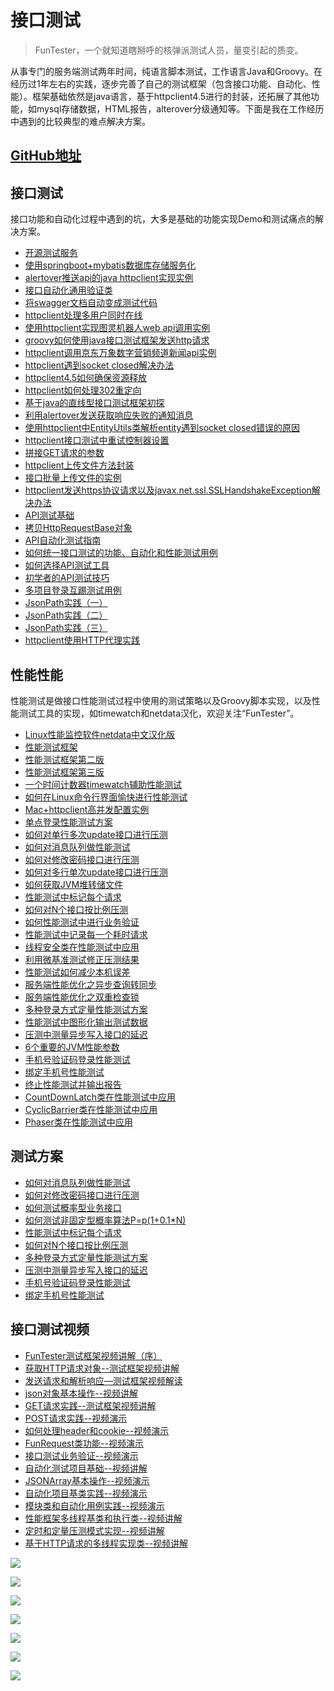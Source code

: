 # 接口测试

> FunTester，一个就知道瞎掰呼的核弹派测试人员，量变引起的质变。

从事专门的服务端测试两年时间，纯语言脚本测试，工作语言Java和Groovy。在经历过1年左右的实践，逐步完善了自己的测试框架（包含接口功能、自动化、性能）。框架基础依然是java语言，基于httpclient4.5进行的封装，还拓展了其他功能，如mysql存储数据，HTML报告，alterover分级通知等。下面是我在工作经历中遇到的比较典型的难点解决方案。

## [GitHub地址](https://github.com/JunManYuanLong/FunTester)

## 接口测试

接口功能和自动化过程中遇到的坑，大多是基础的功能实现Demo和测试痛点的解决方案。

- [开源测试服务](https://mp.weixin.qq.com/s/ZOs0cp_vt6_iiundHaKk4g)
- [使用springboot+mybatis数据库存储服务化](https://mp.weixin.qq.com/s/N_5tHW1JJLZlxCaDI2PvyQ)
- [alertover推送api的java httpclient实现实例](https://mp.weixin.qq.com/s/DJXCBEG3SbybfbT6blO1jA)
- [接口自动化通用验证类](https://mp.weixin.qq.com/s/fP1clCKkLREfg6POKV5n1A)
- [将swagger文档自动变成测试代码](https://mp.weixin.qq.com/s/SY8mVenj0zMe5b47GS9VSQ)
- [httpclient处理多用户同时在线](https://mp.weixin.qq.com/s/Nuc30Fwy6-Qyr-Pc65t1_g)
- [使用httpclient实现图灵机器人web api调用实例](https://mp.weixin.qq.com/s/dYyxvAhwSmJkNI8N9lYQfg)
- [groovy如何使用java接口测试框架发送http请求](https://mp.weixin.qq.com/s/KF5lzMT-E2IBOkp_UjuC4g)
- [httpclient调用京东万象数字营销频道新闻api实例](https://mp.weixin.qq.com/s/kSqgSbPci-q2pfsdcU5Ekw)
- [httpclient遇到socket closed解决办法](https://mp.weixin.qq.com/s/mDRC7mssKmnvcI6StQWIBQ)
- [httpclient4.5如何确保资源释放](https://mp.weixin.qq.com/s/373Lx1bv0vi-pIBgWNzC9Q)
- [httpclient如何处理302重定向](https://mp.weixin.qq.com/s/vg354AjPKhIZsnSu4GZjZg)
- [基于java的直线型接口测试框架初探](https://mp.weixin.qq.com/s/xhg4exdb1G18-nG5E7exkQ)
- [利用alertover发送获取响应失败的通知消息](https://mp.weixin.qq.com/s/w6y2UkgL3J20mAxc8fq0tA)
- [使用httpclient中EntityUtils类解析entity遇到socket closed错误的原因](https://mp.weixin.qq.com/s/RJnuOa2K6aRCElJafkFeug)
- [httpclient接口测试中重试控制器设置](https://mp.weixin.qq.com/s/hknNdq_ybQ1MoXh_dI3JVA)
- [拼接GET请求的参数](https://mp.weixin.qq.com/s/EGw_97scexH_3m2Uc8Ye5A)
- [httpclient上传文件方法封装](https://mp.weixin.qq.com/s/HIrwl5ullvEmn_UuyLKkRg)
- [接口批量上传文件的实例](https://mp.weixin.qq.com/s/wZwkWchXXC6iddX1oVEnZQ)
- [httpclient发送https协议请求以及javax.net.ssl.SSLHandshakeException解决办法](https://mp.weixin.qq.com/s/uSHhKRrL2f9USKpSykkpkQ)
- [API测试基础](https://mp.weixin.qq.com/s/bkbUEa9CF21xMYSlhPcULw)
- [拷贝HttpRequestBase对象](https://mp.weixin.qq.com/s/kxB1c0GmSF5OAM15UQJU2Q)
- [API自动化测试指南](https://mp.weixin.qq.com/s/uy_Vn_ZVUEu3YAI1gW2T_A)
- [如何统一接口测试的功能、自动化和性能测试用例](https://mp.weixin.qq.com/s/1xqtXNVw7BdUa03nVcsMTg)
- [如何选择API测试工具](https://mp.weixin.qq.com/s/m2TNJDiqAAWYV9L6UP-29w)
- [初学者的API测试技巧](https://mp.weixin.qq.com/s/_uk6dw5Q7CfS-gXGH-TZEQ)
- [多项目登录互踢测试用例](https://mp.weixin.qq.com/s/Nn_CUy_j7j6bUwHSkO0pCQ)
- [JsonPath实践（一）](https://mp.weixin.qq.com/s/Cq0_v_ptbGd4f5y8HIsq7w)
- [JsonPath实践（二）](https://mp.weixin.qq.com/s/w_iJTiuQahIw6U00CJVJZg)
- [JsonPath实践（三）](https://mp.weixin.qq.com/s/58A3k0T6dbOkBJ5nRYKDqA)
- [httpclient使用HTTP代理实践](https://mp.weixin.qq.com/s/24IJwJ1TJWHdfj0PzSjmvw)

## 性能性能

性能测试是做接口性能测试过程中使用的测试策略以及Groovy脚本实现，以及性能测试工具的实现，如timewatch和netdata汉化，欢迎关注“FunTester”。

- [Linux性能监控软件netdata中文汉化版](https://mp.weixin.qq.com/s/7VG7gHx7FUvsuNtBTJpjWA)
- [性能测试框架](https://mp.weixin.qq.com/s/3_09j7-5ex35u30HQRyWug)
- [性能测试框架第二版](https://mp.weixin.qq.com/s/JPyGQ2DRC6EVBmZkxAoVWA)
- [性能测试框架第三版](https://mp.weixin.qq.com/s/Mk3PoH7oJX7baFmbeLtl_w)
- [一个时间计数器timewatch辅助性能测试](https://mp.weixin.qq.com/s/-YZ04n2kyfO0q2QaKHX_0Q)
- [如何在Linux命令行界面愉快进行性能测试](https://mp.weixin.qq.com/s/fwGqBe1SpA2V0lPfAOd04Q)
- [Mac+httpclient高并发配置实例](https://mp.weixin.qq.com/s/r4a-vGz0pxeZBPPH3phujw)
- [单点登录性能测试方案](https://mp.weixin.qq.com/s/sv8FnvIq44dFEq63LpOD2A)
- [如何对单行多次update接口进行压测](https://mp.weixin.qq.com/s/Ly1Y4iPGgL6FNRsbOTv0sg)
- [如何对消息队列做性能测试](https://mp.weixin.qq.com/s/MNt22aW3Op9VQ5OoMzPwBw)
- [如何对修改密码接口进行压测](https://mp.weixin.qq.com/s/9CL_6-uZOlAh7oeo7NOpag)
- [如何对多行单次update接口进行压测](https://mp.weixin.qq.com/s/Fsqw7vlw6K9EKa_XJwGIgQ)
- [如何获取JVM堆转储文件](https://mp.weixin.qq.com/s/qCg7nsXVvT1q-9yquQOfWA)
- [性能测试中标记每个请求](https://mp.weixin.qq.com/s/PokvzoLdVf_y9inlVXHJHQ)
- [如何对N个接口按比例压测](https://mp.weixin.qq.com/s/GZxbH4GjDkk4BLqnUj1_kw)
- [如何性能测试中进行业务验证](https://mp.weixin.qq.com/s/OEvRy1bS2Yq_w1kGiidmng)
- [性能测试中记录每一个耗时请求](https://mp.weixin.qq.com/s/VXcp4uIMm8mRgqe8fVhuCQ)
- [线程安全类在性能测试中应用](https://mp.weixin.qq.com/s/0-Y63wXqIugVC8RiKldHvg)
- [利用微基准测试修正压测结果](https://mp.weixin.qq.com/s/dmO33qhOBrTByw_NshS-uA)
- [性能测试如何减少本机误差](https://mp.weixin.qq.com/s/S6b_wwSowVolp1Uu6sEIOA)
- [服务端性能优化之异步查询转同步](https://mp.weixin.qq.com/s/okYP2aOPfkWj2FjZcAtQNA)
- [服务端性能优化之双重检查锁](https://mp.weixin.qq.com/s/-bOyHBcqFlJY3c0PEZaWgQ)
- [多种登录方式定量性能测试方案](https://mp.weixin.qq.com/s/WuZ2h2rr0rNBgEvQVioacA)
- [性能测试中图形化输出测试数据](https://mp.weixin.qq.com/s/EMvpYIsszdwBJFPIxztTvA)
- [压测中测量异步写入接口的延迟](https://mp.weixin.qq.com/s/odvK1iYgg4eRVtOOPbq15w)
- [6个重要的JVM性能参数](https://mp.weixin.qq.com/s/b1QnapiAVn0HD5DQU9JrIw)
- [手机号验证码登录性能测试](https://mp.weixin.qq.com/s/i-j8fJAdcsJ7v8XPOnPDAw)
- [绑定手机号性能测试](https://mp.weixin.qq.com/s/K5x1t1dKtIT2NKV6k4v5mw)
- [终止性能测试并输出报告](https://mp.weixin.qq.com/s/II4-UbKDikctmS_vRT-xLg)
- [CountDownLatch类在性能测试中应用](https://mp.weixin.qq.com/s/uYBPPOjauR2h81l2uKMANQ)
- [CyclicBarrier类在性能测试中应用](https://mp.weixin.qq.com/s/kvEHX3t_2xpMke9vwOdWrg)
- [Phaser类在性能测试中应用](https://mp.weixin.qq.com/s/plxNnQq7yNQvHYEGpyY4uA)

## 测试方案

- [如何对消息队列做性能测试](https://mp.weixin.qq.com/s/MNt22aW3Op9VQ5OoMzPwBw)
- [如何对修改密码接口进行压测](https://mp.weixin.qq.com/s/9CL_6-uZOlAh7oeo7NOpag)
- [如何测试概率型业务接口](https://mp.weixin.qq.com/s/kUVffhjae3eYivrGqo6ZMg)
- [如何测试非固定型概率算法P=p(1+0.1*N)](https://mp.weixin.qq.com/s/sgg8v-Bi-_sUDJXwuTCMGg)
- [性能测试中标记每个请求](https://mp.weixin.qq.com/s/PokvzoLdVf_y9inlVXHJHQ)
- [如何对N个接口按比例压测](https://mp.weixin.qq.com/s/GZxbH4GjDkk4BLqnUj1_kw)
- [多种登录方式定量性能测试方案](https://mp.weixin.qq.com/s/WuZ2h2rr0rNBgEvQVioacA)
- [压测中测量异步写入接口的延迟](https://mp.weixin.qq.com/s/odvK1iYgg4eRVtOOPbq15w)
- [手机号验证码登录性能测试](https://mp.weixin.qq.com/s/i-j8fJAdcsJ7v8XPOnPDAw)
- [绑定手机号性能测试](https://mp.weixin.qq.com/s/K5x1t1dKtIT2NKV6k4v5mw)

## 接口测试视频

- [FunTester测试框架视频讲解（序）](https://mp.weixin.qq.com/s/CJrHAAniDMyr5oDXYHpPcQ)
- [获取HTTP请求对象--测试框架视频讲解](https://mp.weixin.qq.com/s/hG89sGf96GcPb2hGnludsw)
- [发送请求和解析响应—测试框架视频解读](https://mp.weixin.qq.com/s/xUQ8o3YuZOChXZ2UGR1Kyw)
- [json对象基本操作--视频讲解](https://mp.weixin.qq.com/s/MQtcIGKwWGEMb2XD3zmAIQ)
- [GET请求实践--测试框架视频讲解](https://mp.weixin.qq.com/s/_ZEDmRPXe4SLjCgdwDtC7A)
- [POST请求实践--视频演示](https://mp.weixin.qq.com/s/g0mLzMQ4Br2e592m3p68eg)
- [如何处理header和cookie--视频演示](https://mp.weixin.qq.com/s/MkwzT9VPglSnOxY7geSUiQ)
- [FunRequest类功能--视频演示](https://mp.weixin.qq.com/s/WGS6ZwAvw7X4MC004Gz4pA)
- [接口测试业务验证--视频演示](https://mp.weixin.qq.com/s/DH8HDmaritXQnkBIFOadoA)
- [自动化测试项目基础--视频讲解](https://mp.weixin.qq.com/s/n9zu4OLyj7FbNsV0bYlOYg)
- [JSONArray基本操作--视频演示](https://mp.weixin.qq.com/s/OosDbRoknMe1riaPc3hhLg)
- [自动化项目基类实践--视频演示](https://mp.weixin.qq.com/s/IdvSi-GDtE5nqGnR-_4LWA)
- [模块类和自动化用例实践--视频演示](https://mp.weixin.qq.com/s/Y_A8M7KHmdlJJOD4B4rN4Q)
- [性能框架多线程基类和执行类--视频讲解](https://mp.weixin.qq.com/s/8Dh-5XfvX8Fm4IqmzbtY6Q)
- [定时和定量压测模式实现--视频讲解](https://mp.weixin.qq.com/s/l_4wCjVM1fAVRHgEPrcrwg)
- [基于HTTP请求的多线程实现类--视频讲解](https://mp.weixin.qq.com/s/8SG1xtzq8ArY84Bxm_SNow)


![](http://pic.automancloud.com/0_Fotor.jpg)

![](http://pic.automancloud.com/42387498274.jpeg)

![](http://pic.automancloud.com/ES5YqymXkAArmT-.jpg)

![](http://pic.automancloud.com/web-3967926_1920.png)

![](http://pic.automancloud.com/WechatIMG49.jpeg)

![](http://pic.automancloud.com/Data-Science-as-a-Service-Market-880x660.png)

![](http://pic.automancloud.com/dkjflsjf.jpg)